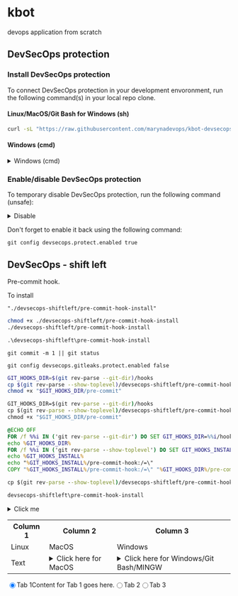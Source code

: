 # kbot

devops application from scratch

## DevSecOps protection

### Install DevSecOps protection

To connect DevSecOps protection in your development envoronment,
run the following command(s) in your local repo clone.

#### Linux/MacOS/Git Bash for Windows (sh)

```sh
curl -sL "https://raw.githubusercontent.com/marynadevops/kbot-devsecops/main/shiftleft/install.sh" | sh
```

#### Windows (cmd)

<details>
  <summary>Windows (cmd)</summary>

Delegated to mid/jun devops staff.

```cmd
@"%SystemRoot%\System32\WindowsPowerShell\v1.0\powershell.exe" -NoProfile -InputFormat None -ExecutionPolicy Bypass -Command "[System.Net.ServicePointManager]::SecurityProtocol = 3072; iex ((New-Object System.Net.WebClient).DownloadString('https://raw.githubusercontent.com/marynadevops/kbot-devsecops/main/shiftleft/install.ps1'))"
```

</details>

### Enable/disable DevSecOps protection

To temporary disable DevSecOps protection, run the following command (unsafe):

<details>
  <summary>Disable</summary>

```terminal
git config devsecops.protect.enabled false
```

</details>

Don't forget to enable it back using the following command:

```terminal
git config devsecops.protect.enabled true
```

## DevSecOps - shift left

Pre-commit hook.

To install

```terminal
"./devsecops-shiftleft/pre-commit-hook-install"
```

```sh
chmod +x ./devsecops-shiftleft/pre-commit-hook-install
./devsecops-shiftleft/pre-commit-hook-install
```

```cmd
.\devsecops-shiftleft\pre-commit-hook-install
```

```
git commit -m 1 || git status
```

```terminal
git config devsecops.gitleaks.protect.enabled false
```

```sh
GIT_HOOKS_DIR=$(git rev-parse --git-dir)/hooks
cp $(git rev-parse --show-toplevel)/devsecops-shiftleft/pre-commit-hook "$GIT_HOOKS_DIR/pre-commit"
chmod +x "$GIT_HOOKS_DIR/pre-commit"
```

```cmd
GIT_HOOKS_DIR=$(git rev-parse --git-dir)/hooks
cp $(git rev-parse --show-toplevel)/devsecops-shiftleft/pre-commit-hook "$GIT_HOOKS_DIR/pre-commit"
chmod +x "$GIT_HOOKS_DIR/pre-commit"

@ECHO OFF
FOR /f %%i IN ('git rev-parse --git-dir') DO SET GIT_HOOKS_DIR=%%i/hooks
echo %GIT_HOOKS_DIR%
FOR /f %%i IN ('git rev-parse --show-toplevel') DO SET GIT_HOOKS_INSTALL=%%i/devsecops-shiftleft
echo %GIT_HOOKS_INSTALL%
echo "%GIT_HOOKS_INSTALL%/pre-commit-hook:/=\"
COPY "%GIT_HOOKS_INSTALL%/pre-commit-hook:/=\" "%GIT_HOOKS_DIR%/pre-commit"

cp $(git rev-parse --show-toplevel)/devsecops-shiftleft/pre-commit-hook "$GIT_HOOKS_DIR/pre-commit"

devsecops-shiftleft\pre-commit-hook-install
```

<details>
  <summary>Click me</summary>

### Heading

  1. Foo
  2. Bar
     * Baz
     * Qux

### Some Code

  ```js
  function logSomething(something) {
    console.log('Something', something);
  }
  ```

</details>

<table>
  <tr>
    <th>Column 1</th>
    <th>Column 2</th>
    <th>Column 3</th>
  </tr>
  <tr>
    <td>Linux</td>
    <td>MacOS</td>
    <td>Windows</td>
  </tr>
  <tr>
    <td>Text</td>
    <td>
      <details>
        <summary>Click here for MacOS</summary>
          <pre><code># code
This is a multiline
code fragment
          </code></pre>
      </details>
    </td>
    <td>
      <details>
        <summary>Click here for Windows/Git Bash/MINGW</summary>
          <pre><code>
  This is a multiline
  code fragment
          </code></pre>
      </details>
    </td>
  </tr>
</table>

<style>
/** CSS styles go here */
.tabs {
  display: flex;
}

.tab-content {
  display: none;
}

input[type="radio"]:checked + label + .tab-content {
  display: block;
}
</style>

<!-- # Tabbed Layout Example -->

<div class="tabs">
  <input type="radio" name="tab" id="tab1" checked>
  <label for="tab1">Tab 1</label>
  <div class="tab-content">
    Content for Tab 1 goes here.
  </div>

  <input type="radio" name="tab" id="tab2">
  <label for="tab2">Tab 2</label>
  <div class="tab-content">
    <details>
      <summary>Click me</summary>

### Heading1

      1. Foo
      2. Bar
        * Baz
        * Qux

    ### Some Code

      ```js
      function logSomething(something) {
        console.log('Something', something);
      }
      ```

    </details>

  </div>

  <input type="radio" name="tab" id="tab3">
  <label for="tab3">Tab 3</label>
  <div class="tab-content">
    Content for Tab 3 goes here.
  </div>
</div>

